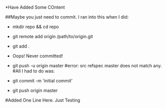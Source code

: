 *Have Added Some COntent

##Maybe you just need to commit. I ran into this when I did:

* mkdir repo && cd repo
* git remote add origin /path/to/origin.git
* git add .
* Oops! Never committed!

* git push -u origin master
#error: src refspec master does not match any.
#All I had to do was:

* git commit -m 'initial commit'
* git push origin master

#Added One Line Here. Just Testing